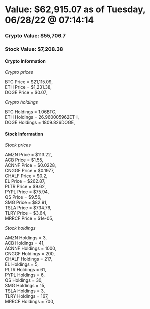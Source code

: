 # Value: $62,915.07 as of Tuesday, 06/28/22 @ 07:14:14 

### Crypto Value: $55,706.7

### Stock Value: $7,208.38

#### Crypto Information 
*Crypto prices* 

BTC Price = $21,115.09,  
ETH Price = $1,231.38,  
DOGE Price = $0.07,  


*Crypto holdings* 

BTC Holdings = 1.06BTC,  
ETH Holdings = 26.960005962ETH,  
DOGE Holdings = 1809.826DOGE,  


#### Stock Information 

*Stock prices* 

AMZN Price = $113.22,  
ACB Price = $1.55,  
ACNNF Price = $0.0228,  
CNGGF Price = $0.1977,  
CHALF Price = $0.2,  
EL Price = $262.87,  
PLTR Price = $9.62,  
PYPL Price = $75.94,  
QS Price = $9.56,  
SMG Price = $82.91,  
TSLA Price = $734.76,  
TLRY Price = $3.64,  
MRRCF Price = $1e-05,  


*Stock holdings* 

AMZN Holdings = 3,  
ACB Holdings = 41,  
ACNNF Holdings = 1000,  
CNGGF Holdings = 200,  
CHALF Holdings = 217,  
EL Holdings = 5,  
PLTR Holdings = 61,  
PYPL Holdings = 6,  
QS Holdings = 30,  
SMG Holdings = 15,  
TSLA Holdings = 3,  
TLRY Holdings = 167,  
MRRCF Holdings = 700,  


